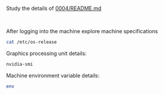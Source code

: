<br>

Study the details of [0004/README.md](../0004/README.md)

<br>

After logging into the machine explore machine specifications

```bash
cat /etc/os-release
```

Graphics processing unit details:

```bash
nvidia-smi
```

Machine environment variable details:

```bash
env
```

<br>
<br>

<br>
<br>

<br>
<br>

<br>
<br>